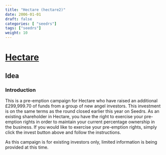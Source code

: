 ```yaml
---
title: "Hectare (hectare2)"
date: 2006-01-01
draft: false
categories: [ "seedrs"]
tags: ["seedrs"]
weight: 10
---
```


# [Hectare](https://www.seedrs.com/hectare2)

## Idea

### Introduction

This is a pre-emption campaign for Hectare who have raised an additional £299,999.70 of funds from a group of new angel investors. This investment is on the same terms as the round closed earlier this year on Seedrs. As an existing shareholder in Hectare, you have the right to exercise your pre-emption rights in order to maintain your current percentage ownership in the business. If you would like to exercise your pre-emption rights, simply click the invest button above and follow the instructions.

As this campaign is for existing investors only, limited information is being provided at this time.

